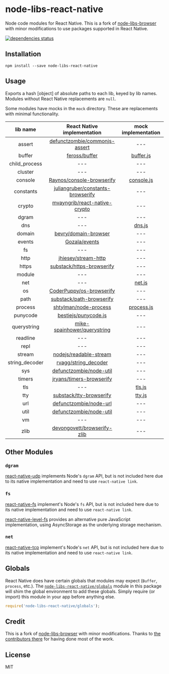 # node-libs-react-native

Node code modules for React Native. This is a fork of [node-libs-browser][] with minor modifications to use packages supported in React Native.

[node-libs-browser]: https://www.npmjs.com/package/node-libs-browser

[![dependencies status](http://david-dm.org/parshap/node-libs-react-native.png)](http://david-dm.org/parshap/node-libs-react-native)

## Installation

```
npm install --save node-libs-react-native
```

## Usage

Exports a hash [object] of absolute paths to each lib, keyed by lib names. Modules without React Native replacements are `null`.

Some modules have mocks in the `mock` directory. These are replacements with minimal functionality.

| lib name | React Native implementation | mock implementation |
|:--------:|:----------------------:|:-------------------:|
| assert | [defunctzombie/commonjs-assert](https://github.com/defunctzombie/commonjs-assert) | --- |
| buffer | [feross/buffer](https://github.com/feross/buffer) | [buffer.js](./mock/buffer.js) |
| child_process | --- | --- |
| cluster | --- | --- |
| console | [Raynos/console-browserify](https://github.com/Raynos/console-browserify) | [console.js](./mock/console.js) |
| constants | [juliangruber/constants-browserify](https://github.com/juliangruber/constants-browserify) | --- |
| crypto | [mvayngrib/react-native-crypto](https://github.com/mvayngrib/react-native-crypto) | --- |
| dgram | --- | --- |
| dns | --- | [dns.js](./mock/dns.js) |
| domain | [bevry/domain-browser](https://github.com/bevry/domain-browser) | --- |
| events | [Gozala/events](https://github.com/Gozala/events) | --- |
| fs | --- | --- |
| http | [jhiesey/stream-http](https://github.com/jhiesey/stream-http) | --- |
| https | [substack/https-browserify](https://github.com/substack/https-browserify) | --- |
| module | --- | --- |
| net | --- | [net.js](./mock/net.js) |
| os | [CoderPuppy/os-browserify](https://github.com/CoderPuppy/os-browserify) | --- |
| path | [substack/path-browserify](https://github.com/substack/path-browserify) | --- |
| process | [shtylman/node-process](https://github.com/shtylman/node-process) | [process.js](./mock/process.js) |
| punycode | [bestiejs/punycode.js](https://github.com/bestiejs/punycode.js) | --- |
| querystring | [mike-spainhower/querystring](https://github.com/mike-spainhower/querystring) | --- |
| readline | --- | --- |
| repl | --- | --- |
| stream | [nodejs/readable-stream](https://github.com/nodejs/readable-stream) | --- |
| string_decoder | [rvagg/string_decoder](https://github.com/rvagg/string_decoder) | --- |
| sys | [defunctzombie/node-util](https://github.com/defunctzombie/node-util) | --- |
| timers | [jryans/timers-browserify](https://github.com/jryans/timers-browserify) | --- |
| tls | --- | [tls.js](./mock/tls.js) |
| tty | [substack/tty-browserify](https://github.com/substack/tty-browserify) | [tty.js](./mock/tty.js) |
| url | [defunctzombie/node-url](https://github.com/defunctzombie/node-url) | --- |
| util | [defunctzombie/node-util](https://github.com/defunctzombie/node-util) | --- |
| vm | --- | --- |
| zlib | [devongovett/browserify-zlib](https://github.com/devongovett/browserify-zlib) | --- |

## Other Modules

### `dgram`

[react-native-udp][] implements Node's `dgram` API, but is not included
here due to its native implementation and need to use `react-native
link`.

[react-native-udp]: https://github.com/tradle/react-native-udp

### `fs`

[react-native-fs][] implement's Node's `fs` API, but is not included
here due to its native implementation and need to use `react-native
link`.

[react-native-fs]: https://github.com/itinance/react-native-fs

[react-native-level-fs][] provides an alternative pure JavaScript
implementation, using AsyncStorage as the underlying storage mechanism.

[react-native-level-fs]: https://github.com/tradle/react-native-level-fs

### `net`

[react-native-tcp][] implement's Node's `net` API, but is not included
here due to its native implementation and need to use `react-native
link`.

[react-native-tcp]: https://github.com/PeelTechnologies/react-native-tcp

## Globals

React Native does have certain globals that modules may expect
(`Buffer`, `process`, etc.). The
[`node-libs-react-native/globals`][globals] module in this package will
shim the global environment to add these globals.  Simply require (or
import) this module in your app before anything else.

[globals]: ./globals.js

```js
require('node-libs-react-native/globals');
```

## Credit

This is a fork of [node-libs-browser][] with minor modifications. Thanks
to [the contributors there][node-libs-browser contribs] for having done
most of the work.

[node-libs-browser contribs]: https://github.com/webpack/node-libs-browser/graphs/contributors

## License

MIT
